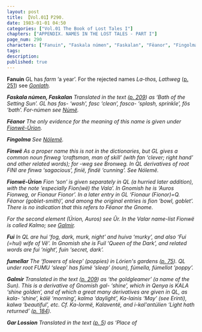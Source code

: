 ```yaml
---
layout: post
title: 【Vol.01】P290.
date: 1983-01-01 04:50
categories: ["Vol.01 The Book of Lost Tales I"]
chapters: ["APPENDIX. NAMES IN THE LOST TALES - PART I"]
page_num: 290
characters: ["Fanuin", "Faskala númen", "Faskalan", "Fëanor", "Fingolma", "Finwë", "Fionwë-Úrion", "Fui", "fumellar", "Galmir", "Gar Lossion"]
tags: 
description: 
published: true
---
```


<B>Fanuin</B>   GL has <I>farm</I> ‘a year’. For the rejected names <I>La-thos, Lathweg</I> ([p. 251]({{site.baseurl}}/vol01-p251)) see <I>[Gonlath]({{site.baseurl}}/characters#Gonlath</I>).

<B>Faskala númen, Faskalan</B> Translated in the text ([p. 209]({{site.baseurl}}/vol01-p209)) as ‘Bath of the Setting Sun’. GL has <I>fas-</I> ‘wash', fasc ‘clean’, <I>fasca-</I> ‘splash, sprinkle’, <I>fôs</I> ‘bath’. <I>For-númen</I> see <I>[Númë]({{site.baseurl}}/characters#Númë</I>).

<B>Fëanor</B>  The only evidence for the meaning of this name is given under <I>[Fionwë-Úrion]({{site.baseurl}}/characters#Fionwë-Úrion</I>).

<B>Fingolma</B>   See <I>[Nólemë]({{site.baseurl}}/characters#Nólemë</I>).

<B>Finwë</B>  As a proper name this is not in the dictionaries, but GL gives a common noun <I>finweg</I> ‘craftsman, man of skill’ (with <I>fan</I> ‘clever; right hand’ and other related words); for <I>-weg</I> see <I>Bronweg</I>. In QL derivatives of root FINI are <I>finwa</I> ‘sagacious’, <I>finië, findë</I> ‘cunning’. See <I>Nólemë</I>.

<B>Fionwë-Úrion</B> <I>Fion</I> ‘son’ is given separately in QL (a hurried later addition), with the note ‘especially Fion(wë) the Vala’. In Gnomish he is <I>‘Auros Fionweg</I>, or <I>Fionaur Fionor’</I>. In a later entry in GL <I>‘Fionaur (Fionor)=Q. Fëanor</I> (goblet-smith)’, and among the original entries <I>is fion</I> ‘bowl, goblet’. There is no indication that this refers to Fëanor the Gnome.

For the second element <I>(Úrion, Auros</I>) see <I>Ûr</I>. In the Valar name-list Fionwë is called <I>Kalmo;</I> see <I>[Galmir]({{site.baseurl}}/characters#Galmir</I>).

<B>Fui</B>   In QL are <I>hui</I> ‘fog, dark, murk, night’ and <I>huiva</I> ‘murky’, and also <I>‘Fui (=hui</I>) wife of Vê'. In Gnomish she is <I>Fuil</I> ‘Queen of the Dark’, and related words are <I>fui</I> ‘night’, f<I>uin</I> ‘secret, dark’.

<B>fumellar</B>   The ‘flowers of sleep’ (poppies) in Lórien's gardens ([p. 75]({{site.baseurl}}/vol01-p75)). QL under root FUMU ‘sleep’ has <I>fúmë</I> ‘sleep’ (noun), <I>fúmella, fúmellot</I> ‘poppy’.

<B>Galmir</B>   Translated in the text ([p. 209]({{site.baseurl}}/vol01-p209)) as ‘the goldgleamer’ (a name of the Sun). This is a derivative of Gnomish <I>gal-</I> ‘shine’, which in Qenya is KALA ‘shine golden’, and of which a great many derivatives are given in QL, as <I>kala-</I> ‘shine’, <I>kálë</I> ‘morning’, <I>kalma</I> ‘daylight’, <I>Ka-lainis</I> ‘May’ <I>(see Erinti), kalwa</I> ‘beautiful’, etc. Cf. <I>Ka-lormë, Kalaventë</I>, and <I>i-kal'antúlien</I> ‘Light hath returned’ ([p. 184]({{site.baseurl}}/vol01-p184)).

<B>Gar Lossion</B>   Translated in the text ([p. 5]({{site.baseurl}}/vol01-p5)) as ‘Place of

